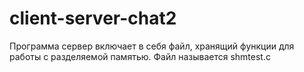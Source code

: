 # client-server-chat2
Программа сервер включает в себя файл, хранящий функции для работы с разделяемой памятью. Файл называется shmtest.c
